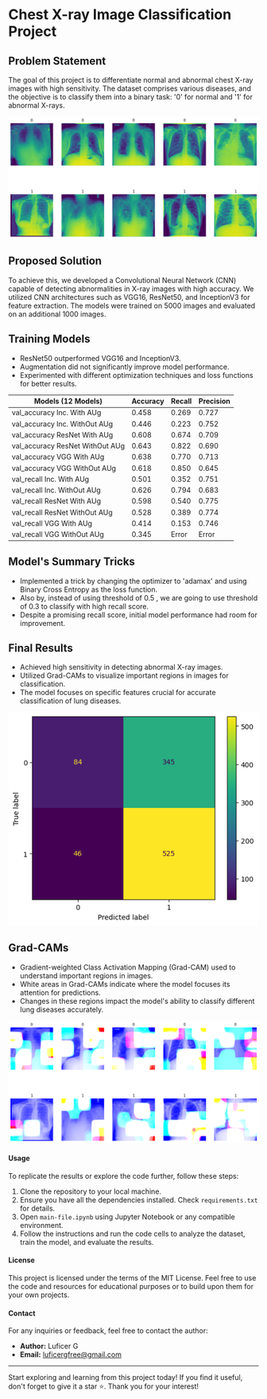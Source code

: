 # Chest X-ray Image Classification Project

## Problem Statement
The goal of this project is to differentiate normal and abnormal chest X-ray images with high sensitivity. The dataset comprises various diseases, and the objective is to classify them into a binary task: '0' for normal and '1' for abnormal X-rays.

![X-ray images](X-ray_images.png)

## Proposed Solution
To achieve this, we developed a Convolutional Neural Network (CNN) capable of detecting abnormalities in X-ray images with high accuracy. We utilized CNN architectures such as VGG16, ResNet50, and InceptionV3 for feature extraction. The models were trained on 5000 images and evaluated on an additional 1000 images.

## Training Models
- ResNet50 outperformed VGG16 and InceptionV3.
- Augmentation did not significantly improve model performance.
- Experimented with different optimization techniques and loss functions for better results.

| Models (12 Models)       | Accuracy | Recall | Precision |
|--------------------------|----------|--------|-----------|
| val_accuracy Inc. With AUg | 0.458    | 0.269  | 0.727     |
| val_accuracy Inc. WithOut AUg | 0.446  | 0.223  | 0.752     |
| val_accuracy ResNet With AUg | 0.608   | 0.674  | 0.709     |
| val_accuracy ResNet WithOut AUg | 0.643| 0.822  | 0.690     |
| val_accuracy VGG With AUg | 0.638      | 0.770  | 0.713 |
| val_accuracy VGG WithOut AUg | 0.618   | 0.850  | 0.645     |
| val_recall Inc. With AUg | 0.501          | 0.352  | 0.751     |
| val_recall Inc. WithOut AUg | 0.626      | 0.794  | 0.683     |
| val_recall ResNet With AUg | 0.598        | 0.540  | 0.775     |
| val_recall ResNet WithOut AUg | 0.528     | 0.389  | 0.774     |
| val_recall VGG With AUg | 0.414           | 0.153  | 0.746     |
| val_recall VGG WithOut AUg | 0.345        | Error  | Error     |

## Model's Summary Tricks
- Implemented a trick by changing the optimizer to 'adamax' and using Binary Cross Entropy as the loss function.
- Also by, instead of using threshold of 0.5 , we are going to use threshold of 0.3 to classify with high recall score.
- Despite a promising recall score, initial model performance had room for improvement.

## Final Results
- Achieved high sensitivity in detecting abnormal X-ray images.
- Utilized Grad-CAMs to visualize important regions in images for classification.
- The model focuses on specific features crucial for accurate classification of lung diseases.

![Output](output.png)

## Grad-CAMs
- Gradient-weighted Class Activation Mapping (Grad-CAM) used to understand important regions in images.
- White areas in Grad-CAMs indicate where the model focuses its attention for predictions.
- Changes in these regions impact the model's ability to classify different lung diseases accurately.

![GRAD](GRAD.png)

#### Usage

To replicate the results or explore the code further, follow these steps:

1. Clone the repository to your local machine.
2. Ensure you have all the dependencies installed. Check `requirements.txt` for details.
3. Open `main-file.ipynb` using Jupyter Notebook or any compatible environment.
4. Follow the instructions and run the code cells to analyze the dataset, train the model, and evaluate the results.

#### License

This project is licensed under the terms of the MIT License. Feel free to use the code and resources for educational purposes or to build upon them for your own projects.

#### Contact

For any inquiries or feedback, feel free to contact the author:

- **Author:** Luficer G
- **Email:** luficergfree@gmail.com


---
  
Start exploring and learning from this project today! If you find it useful, don't forget to give it a star ⭐️. Thank you for your interest!